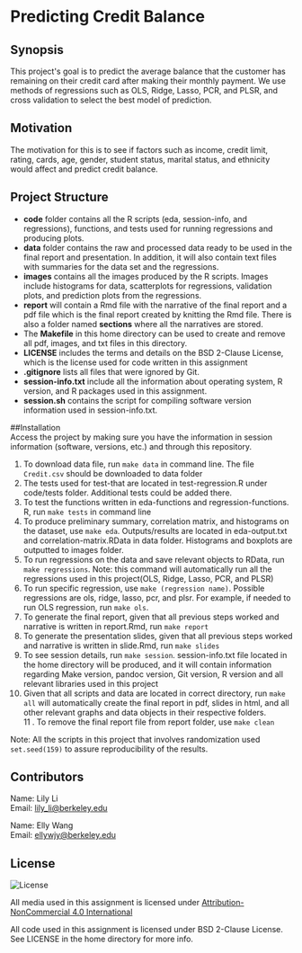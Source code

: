 # Predicting Credit Balance  

## Synopsis  
This project's goal is to predict the average balance that the customer has remaining on their credit card after making their monthly payment. We use methods of regressions such as OLS, Ridge, Lasso, PCR, and PLSR, and cross validation to select the best model of prediction. 

## Motivation  
The motivation for this is to see if factors such as income, credit limit, rating, cards, age, gender, student status, marital status, and ethnicity would affect and predict credit balance. 

## Project Structure

* **code** folder contains all the R scripts (eda, session-info, and regressions), functions, and tests used for running regressions and producing plots.  
* **data** folder contains the raw and processed data ready to be used in the final report and presentation. In addition, it will also contain text files with summaries for the data set and the regressions.   
* **images** contains all the images produced by the R scripts. Images include histograms for data, scatterplots for regressions, validation plots, and prediction plots from the regressions.    
* **report** will contain a Rmd file with the narrative of the final report and a pdf file which is the final report created by knitting the Rmd file. There is also a folder named **sections** where all the narratives are stored.   
* The **Makefile** in this home directory can be used to create and remove all pdf, images, and txt files in this directory.   
* **LICENSE** includes the terms and details on the BSD 2-Clause License, which is the license used for code written in this assignment  
* **.gitignore** lists all files that were ignored by Git.
* **session-info.txt** include all the information about operating system, R version, and R packages used in this assignment.  
* **session.sh** contains the script for compiling software version information used in session-info.txt.  

##Installation  
Access the project by making sure you have the information in session information (software, versions, etc.) and through this repository. 

1. To download data file, run `make data` in command line. The file `Credit.csv` should be downloaded to data folder  
2. The tests used for test-that are located in test-regression.R under code/tests folder. Additional tests could be added there.  
3. To test the functions written in eda-functions and regression-functions. R, run `make tests` in command line  
4. To produce preliminary summary, correlation matrix, and histograms on the dataset, use `make eda`. Outputs/results are located in eda-output.txt and correlation-matrix.RData in data folder. Histograms and boxplots are outputted to images folder.  
5. To run regressions on the data and save relevant objects to RData, run `make regressions`. Note: this command will automatically run all the regressions used in this project(OLS, Ridge, Lasso, PCR, and PLSR)  
6. To run specific regression, use `make (regression name)`. Possible regressions are ols, ridge, lasso, pcr, and plsr. For example, if needed to run OLS regression, run `make ols`.   
7. To generate the final report, given that all previous steps worked and narrative is written in report.Rmd, run `make report`  
8. To generate the presentation slides, given that all previous steps worked and narrative is written in slide.Rmd, run `make slides`  
9. To see session details, run `make session`. session-info.txt file located in the home directory will be produced, and it will contain information regarding Make version, pandoc version, Git version, R version and all relevant libraries used in this project
10. Given that all scripts and data are located in correct directory, run `make all` will automatically create the final report in pdf, slides in html, and all other relevant graphs and data objects in their respective folders.   
11 . To remove the final report file from report folder, use `make clean`

Note: All the scripts in this project that involves randomization used `set.seed(159)` to assure reproducibility of the results. 

## Contributors  
Name: Lily Li  
Email: lily_li@berkeley.edu  
  
Name: Elly Wang  
Email: ellywjy@berkeley.edu

## License  

![License](https://i.creativecommons.org/l/by-nc/4.0/88x31.png)

All media used in this assignment is licensed under [Attribution-NonCommercial 4.0 International](http://creativecommons.org/licenses/by-nc/4.0/)  

All code used in this assignment is licensed under BSD 2-Clause License. See LICENSE in the home directory for more info. 